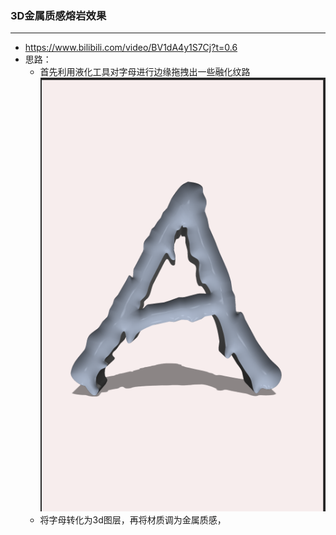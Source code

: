 ### 3D金属质感熔岩效果

---

- https://www.bilibili.com/video/BV1dA4y1S7Cj?t=0.6
- 思路：
  - 首先利用液化工具对字母进行边缘拖拽出一些融化纹路
     ![](./pictures_of_PS/character_A.png)
  - 将字母转化为3d图层，再将材质调为金属质感，
